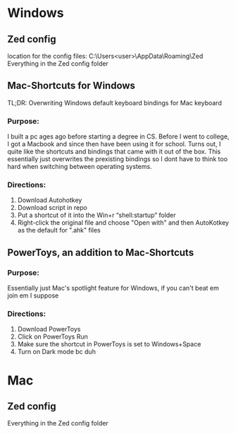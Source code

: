# Windows
## Zed config
location for the config files: C:\Users\<user>\AppData\Roaming\Zed
Everything in the Zed config folder

## Mac-Shortcuts for Windows
TL;DR: Overwriting Windows default keyboard bindings for Mac keyboard

### Purpose:
I built a pc ages ago before starting a degree in CS. Before I went to college, I got a Macbook and 
since then have been using it for school. Turns out, I quite like the shortcuts and bindings that 
came with it out of the box. This essentially just overwrites the prexisting bindings so I dont have 
to think too hard when switching between operating systems. 

### Directions:
1. Download Autohotkey
2. Download script in repo
3. Put a shortcut of it into the Win+r “shell:startup” folder
4. Right-click the original file and choose "Open with" and then AutoKotkey as the default for ".ahk" files


## PowerToys, an addition to Mac-Shortcuts

### Purpose:
Essentially just Mac's spotlight feature for Windows, if you can't beat em join em I suppose

### Directions:
1. Download PowerToys
2. Click on PowerToys Run
3. Make sure the shortcut in PowerToys is set to Windows+Space
4. Turn on Dark mode bc duh


# Mac
## Zed config
Everything in the Zed config folder
